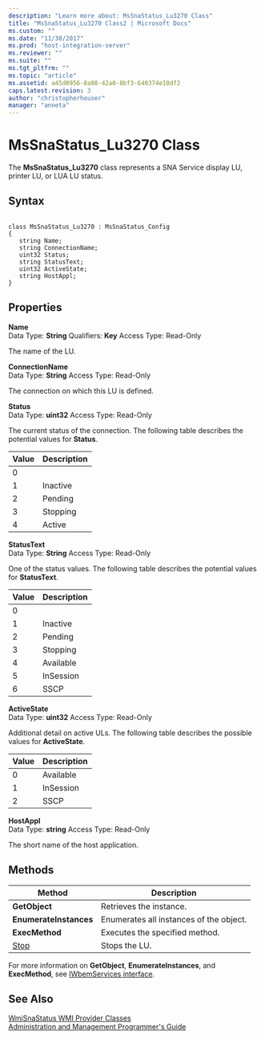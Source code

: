 ```yaml
---
description: "Learn more about: MsSnaStatus_Lu3270 Class"
title: "MsSnaStatus_Lu3270 Class2 | Microsoft Docs"
ms.custom: ""
ms.date: "11/30/2017"
ms.prod: "host-integration-server"
ms.reviewer: ""
ms.suite: ""
ms.tgt_pltfrm: ""
ms.topic: "article"
ms.assetid: a45d0956-8a08-42a0-8bf3-640374e10df2
caps.latest.revision: 3
author: "christopherhouser"
manager: "anneta"
---
```

# MsSnaStatus_Lu3270 Class
The **MsSnaStatus_Lu3270** class represents a SNA Service display LU, printer LU, or LUA LU status.  
  
## Syntax  
  
```  
  
class MsSnaStatus_Lu3270 : MsSnaStatus_Config  
{  
   string Name;  
   string ConnectionName;  
   uint32 Status;  
   string StatusText;  
   uint32 ActiveState;  
   string HostAppl;  
}  
```  
  
## Properties  
 **Name**  
 Data Type: **String** Qualifiers: **Key** Access Type: Read-Only  
  
 The name of the LU.  
  
 **ConnectionName**  
 Data Type: **String** Access Type: Read-Only  
  
 The connection on which this LU is defined.  
  
 **Status**  
 Data Type: **uint32** Access Type: Read-Only  
  
 The current status of the connection. The following table describes the potential values for **Status**.  
  
|Value|Description|  
|-----------|-----------------|  
|0||  
|1|Inactive|  
|2|Pending|  
|3|Stopping|  
|4|Active|  
  
 **StatusText**  
 Data Type: **String** Access Type: Read-Only  
  
 One of the status values. The following table describes the potential values for **StatusText**.  
  
|Value|Description|  
|-----------|-----------------|  
|0||  
|1|Inactive|  
|2|Pending|  
|3|Stopping|  
|4|Available|  
|5|InSession|  
|6|SSCP|  
  
 **ActiveState**  
 Data Type: **uint32** Access Type: Read-Only  
  
 Additional detail on active ULs. The following table describes the possible values for **ActiveState**.  
  
|Value|Description|  
|-----------|-----------------|  
|0|Available|  
|1|InSession|  
|2|SSCP|  
  
 **HostAppl**  
 Data Type: **string** Access Type: Read-Only  
  
 The short name of the host application.  
  
## Methods  
  
|Method|Description|  
|------------|-----------------|  
|**GetObject**|Retrieves the instance.|  
|**EnumerateInstances**|Enumerates all instances of the object.|  
|**ExecMethod**|Executes the specified method.|  
|[Stop](../core/mssnastatus-lu3270-stop-method1.md)|Stops the LU.|  
  
 For more information on **GetObject**, **EnumerateInstances**, and **ExecMethod**, see [IWbemServices interface](/windows/win32/wmisdk/iwbemservices-methods).  
  
## See Also  
 [WmiSnaStatus WMI Provider Classes](../core/wmisnastatus-wmi-provider-classes1.md)   
 [Administration and Management Programmer's Guide](./administration-and-management-programmer-s-guide2.md)